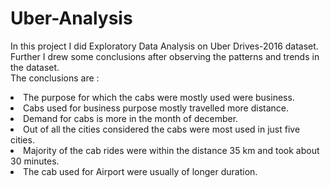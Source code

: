 # Uber-Analysis
In this project I did Exploratory Data Analysis on Uber Drives-2016 dataset.<br>
Further I drew some conclusions after observing the patterns and trends in the dataset.<br>
The conclusions are :
<li>The purpose for which the cabs were mostly used were business.

<li>Cabs used for business purpose mostly travelled more distance.

<li>Demand for cabs is more in the month of december.

<li>Out of all the cities considered the cabs were most used in just five cities.

<li>Majority of the cab rides were within the distance 35 km and took about 30 minutes.

<li>The cab used for Airport were usually of longer duration.
